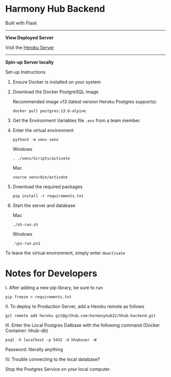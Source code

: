 # Harmony Hub Backend

Built with Flask

<hr></hr>

**View Deployed Server**

Visit the <a href="https://harmony-hub-backend.herokuapp.com/" target="_blank">Heroku Server</a>

<hr></hr>

**Spin-up Server locally**

Set-up Instructions

1. Ensure Docker is installed on your system

2. Download the Docker PostgreSQL image

    Recommended image v13 (latest version Heroku Postgres supports):
    ```
    docker pull postgres:13.6-alpine
    ```

3. Get the Environment Variables file <code>.env</code> from a team member.

4. Enter the virtual environment

    ```
    python3 -m venv venv
    ```

    Windows
    ```
    . ./venv/Scripts/activate
    ```

    Mac
    ```
    source venv/bin/activate
    ```

5. Download the required packages

    ```
    pip install -r requirements.txt
    ```

6. Start the server and database

    Mac
    ```
    ./sh-run.sh
    ```

    Windows
    ```
    .\ps-run.ps1
    ```


To leave the virtual environment, simply enter <code>deactivate</code>

# Notes for Developers

I. After adding a new pip library, be sure to run

```
pip freeze > requirements.txt
```

II. To deploy to Production Server, add a Heroku remote as follows

```
git remote add heroku git@github.com:harmonyhub22/hhub-backend.git
```

III. Enter the Local Postgres Datbase with the following command
(Docker Container: hhub-db)

```
psql -h localhost -p 5432 -U hhubuser -W
```
Password: literally anything

IV. Trouble connecting to the local database?

Stop the Postgres Service on your local computer.
